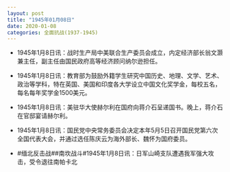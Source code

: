```yaml
---
layout: post
title: "1945年01月08日"
date: 2020-01-08
categories: 全面抗战(1937-1945)
---
```


<meta name="referrer" content="no-referrer" />

- 1945年1月8日讯：战时生产局中美联合生产委员会成立，内定经济部长翁文灏兼主任，副主任由国民政府高等经济顾问纳尔逊担任。 

- 1945年1月8日讯：教育部为鼓励外籍学生研究中国历史、地理、文学、艺术、政治等学科，特在英国、美国和印度各大学设立中国文化奖学金，每校五名，每名每年奖学金1500美元。 

- 1945年1月8日讯：美驻华大使赫尔利在国府向蒋介石呈递国书。晚上，蒋介石在官邸宴请赫尔利。 

- 1945年1月8日讯：国民党中央常务委员会决定本年5月5日召开国民党第六次全国代表大会，并通过选任陈庆云为海外部长、魏怀为国府委员。 

- #缅北反击战##南坎战斗#1945年1月8日讯：日军山崎支队遭遇我军强大攻击，受令退往南帕卡北 


